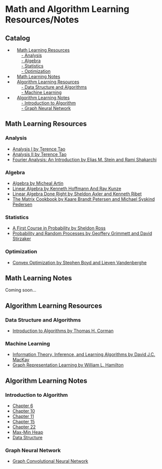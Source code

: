 # Math and Algorithm Learning Resources/Notes
## Catalog
- &emsp;<a href="#0">Math Learning Resources</a>  
&emsp;&emsp;<a href="#1">- Analysis</a>  
&emsp;&emsp;<a href="#2">- Algebra</a>  
&emsp;&emsp;<a href="#3">- Statistics</a>  
&emsp;&emsp;<a href="#4">- Optimization</a>  
- &emsp;<a href="#5">Math Learning Notes</a>  
- &emsp;<a href="#6">Algorithm Learning Resources</a>  
&emsp;&emsp;<a href="#7">- Data Structure and Algorithms</a>  
&emsp;&emsp;<a href="#8">- Machine Learning</a>  
- &emsp;<a href="#9">Algorithm Learning Notes</a>  
&emsp;&emsp;<a href="#10">- Introduction to Algorithm</a>  
&emsp;&emsp;<a href="#11">- Graph Neural Network</a>  
## <a name="0">Math Learning Resources</a>
### <a name="1">Analysis</a>
- [Analysis I by Terence Tao](https://github.com/WMX567/Math-and-Algorithm-Learning/blob/master/Analysis/Analysis%20I%20Terence%20Tao.pdf)
- [Analysis II by Terence Tao](https://github.com/WMX567/Math-and-Algorithm-Learning/blob/master/Analysis/Analysis%20II%20Terence%20Tao.pdf)
- [Fourier Analysis: An Introduction by Elias M. Stein and Rami Shakarchi](https://github.com/WMX567/Math-and-Algorithm-Learning/blob/master/Analysis/Fourier_Analysis_Stein_Shakarchi.pdf)

### <a name="2">Algebra</a>
- [Algebra by Micheal Artin](https://github.com/WMX567/Math-and-Algorithm-Learning/blob/master/Algebra/Artin%20Algebra.pdf)
- [Linear Algebra by Kenneth Hoffmann And Ray Kunze](https://github.com/WMX567/Math-and-Algorithm-Learning/blob/master/Algebra/Linear%20Algebra%2C%202Nd%20Edition%20-%20Kenneth%20Hoffmann%20And%20Ray%20Kunze.pdf)
- [Linear Algebra Done Right by Sheldon Axler and Kenneth Ribet](https://github.com/WMX567/Math-and-Algorithm-Learning/blob/master/Algebra/Linear_Algebra_Done_Right.pdf)
- [The Matrix Cookbook by Kaare Brandt Petersen and Michael Syskind Pedersen](https://github.com/WMX567/Math-and-Algorithm-Learning/blob/master/Algebra/matrixcookbook.pdf)

### <a name="3">Statistics</a>
- [A First Course in Probability by Sheldon Ross](https://github.com/WMX567/Math-and-Algorithm-Learning/blob/master/Statistics/Intro_Probability_Ross_8th_ed_English.pdf)
- [Probability and Random Processes by Geoffery Grimmett and David Stirzaker](https://github.com/WMX567/Math-and-Algorithm-Learning/blob/master/Statistics/Probability_and_Random_Processes_Grimmett_and_%20Stirzaker_Third%20Ed(2001).pdf)

### <a name="4">Optimization</a>
- [Convex Optimization by Stephen Boyd and Lieven Vandenberghe](https://github.com/WMX567/Math-and-Algorithm-Learning/blob/master/Optimization/convex_optimization.pdf)

## <a name="5">Math Learning Notes</a>
Coming soon...

## <a name="6">Algorithm Learning Resources</a>
### <a name="7">Data Structure and Algorithms</a>
- [Introduction to Algorithms by Thomas H. Corman](https://github.com/WMX567/Math-and-Algorithm-Learning/blob/master/Algorithm/Introduction%20to%20Algorithms%20-%203rd%20Edition.pdf)
### <a name="8">Machine Learning</a>
- [Information Theory, Inference, and Learning Algorithms by David J.C. MacKay](https://github.com/WMX567/Math-and-Algorithm-Learning/blob/master/Algorithm/Information%20Theory%2C%20Inference%2C%20and%20Learning%20Algorithms.pdf)
- [Graph Representation Learning by William L. Hamilton](https://github.com/WMX567/Math-and-Algorithm-Learning/blob/master/Algorithm/Machine%20Learning/GRL_Book.pdf)

## <a name="9">Algorithm Learning Notes</a>
### <a name="10">Introduction to Algorithm</a>
- [Chapter 6](https://github.com/WMX567/Math-and-Algorithm-Learning/blob/master/Algorithm%20Learning%20Notes/Introduction%20to%20Algorithm/Intro_Algo_Cha6_Reading.pdf)
- [Chapter 10](https://github.com/WMX567/Math-and-Algorithm-Learning/blob/master/Algorithm%20Learning%20Notes/Introduction%20to%20Algorithm/Intro_Algo_Cha10_Reading.pdf)
- [Chapter 11](https://github.com/WMX567/Math-and-Algorithm-Learning/blob/master/Algorithm%20Learning%20Notes/Introduction%20to%20Algorithm/Intro_Algo_Chap11_Reading.pdf)
- [Chapter 15](https://github.com/WMX567/Math-and-Algorithm-Learning/blob/master/Algorithm%20Learning%20Notes/Introduction%20to%20Algorithm/Intro_Algo_Cha15_Reading.pdf)
- [Chapter 22](https://github.com/WMX567/Math-and-Algorithm-Learning/blob/master/Algorithm%20Learning%20Notes/Introduction%20to%20Algorithm/Intro_Algo_Cha22_Reading.pdf)
- [Max-Min Heap](https://github.com/WMX567/Math-and-Algorithm-Learning/blob/master/Algorithm%20Learning%20Notes/Introduction%20to%20Algorithm/Max_Min_Heap.pdf)
- [Data Structure](https://github.com/WMX567/Math-and-Algorithm-Learning/blob/master/Algorithm%20Learning%20Notes/Introduction%20to%20Algorithm/Data_Structure.pdf)

### <a name="11">Graph Neural Network</a>
- [Graph Convolutional Neural Network](https://github.com/WMX567/Math-and-Algorithm-Learning/blob/master/Algorithm%20Learning%20Notes/Graph%20Neural%20Network/Graph_Convolutional_Neural_Network.pdf)

